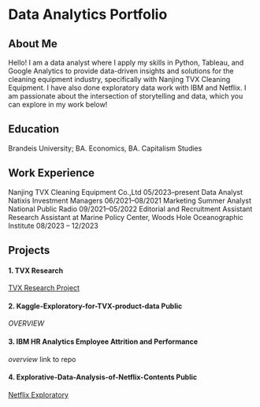 # Data Analytics Portfolio

## About Me
Hello! I am a data analyst where I apply my skills in Python, Tableau, and Google Analytics to provide data-driven insights and solutions for the cleaning equipment industry, specifically with Nanjing TVX Cleaning Equipment. I have also done exploratory data work with IBM and Netflix. I am passionate about the intersection of storytelling and data, which you can explore in my work below!

## Education
Brandeis University; BA. Economics, BA. Capitalism Studies

## Work Experience
Nanjing TVX Cleaning Equipment Co.,Ltd 05/2023–present Data Analyst <br />
Natixis Investment Managers 06/2021–08/2021 Marketing Summer Analyst <br />
National Public Radio 09/2021–05/2022 Editorial and Recruitment Assistant <br />
Research Assistant at Marine Policy Center, Woods Hole Oceanographic Institute 08/2023 – 12/2023 <br />

## Projects

#### 1. TVX Research 
<a href="https://yatongshi.github.io/Portfolio/TVX%20Research.html"> TVX Research Project </a>

#### 2. Kaggle-Exploratory-for-TVX-product-data Public
*OVERVIEW*

#### 3. IBM HR Analytics Employee Attrition and Performance
*overview*
link to repo

#### 4. Explorative-Data-Analysis-of-Netflix-Contents Public
<a href="https://yatongshi.github.io/Portfolio/TVX%20Research.html"> Netflix Exploratory </a>

<br/>
